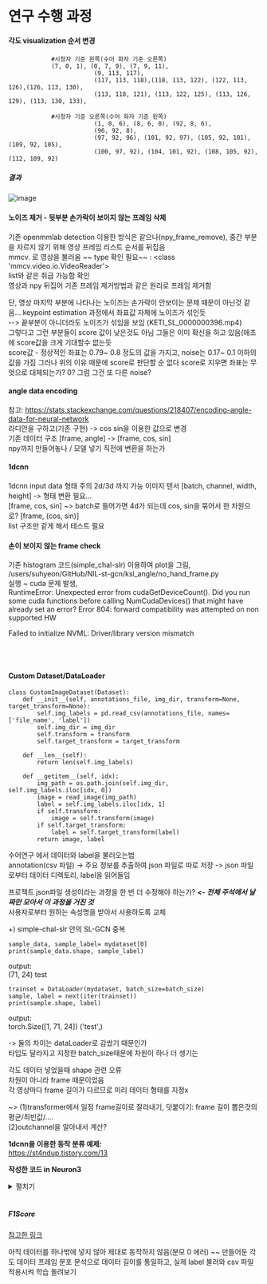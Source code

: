 # 연구 수행 과정  

#### 각도 visualization 순서 변경  
```
			#시청자 기준 왼쪽(수어 화자 기준 오른쪽)
			(7, 0, 1), (0, 7, 9), (7, 9, 11),
                        (9, 113, 117),
                        (117, 113, 118),(118, 113, 122), (122, 113, 126),(126, 113, 130),
                        (113, 118, 121), (113, 122, 125), (113, 126, 129), (113, 130, 133),

			#시청자 기준 오른쪽(수어 화자 기준 왼쪽)
                        (1, 0, 6), (8, 6, 0), (92, 8, 6),
                        (96, 92, 8),
                        (97, 92, 96), (101, 92, 97), (105, 92, 101), (109, 92, 105),
                        (100, 97, 92), (104, 101, 92), (108, 105, 92), (112, 109, 92)
```  
  
  
##### 결과  
![image](https://user-images.githubusercontent.com/82634312/204615619-4b50ab63-af4d-44a9-be25-28759bc7844a.png)  

#### 노이즈 제거 - 뒷부분 손가락이 보이지 않는 프레임 삭제  
기존 openmmlab detection 이용한 방식은 같으나(npy_frame_remove), 중간 부분을 자르지 않기 위해 영상 프레임 리스트 순서를 뒤집음  
mmcv. 로 영상을 불러옴 ~~ type 확인 필요~~ : <class 'mmcv.video.io.VideoReader'>  
list와 같은 취급 가능함 확인  
영상과 npy 뒤집어 기존 프레임 제거방법과 같은 원리로 프레임 제거함
  
단, 영상 마지막 부분에 나타나는 노이즈는 손가락이 안보이는 문제 때문이 아닌것 같음... keypoint estimation 과정에서 좌표값 자체에 노이즈가 섞인듯  
--> 끝부분이 아니더라도 노이즈가 섞임을 보임 (KETI_SL_0000000396.mp4)  
그렇다고 그런 부분들이 score 값이 낮은것도 아님 그들은 이미 확신을 하고 있음(애초에 score값을 크게 기대할수 없는듯  
score값 - 정상적인 좌표는 0.79~ 0.8 정도의 값을 가지고, noise는 0.17~ 0.1 이하의 값을 가짐 그러나 위의 이유 때문에 score로 판단할 순 없다
score로 지우면 좌표는 무엇으로 대체되는가? 0? 그럼 그건 또 다른 noise?  
  
#### angle data encoding  
참고: https://stats.stackexchange.com/questions/218407/encoding-angle-data-for-neural-network  
라디안을 구하고(기존 구현) -> cos sin을 이용한 값으로 변경  
기존 데이터 구조 [frame, angle] -> [frame, cos, sin]  
npy까지 만들어놓나 / 모델 넣기 직전에 변환을 하는가  

#### 1dcnn  
1dcnn input data 형태 주의 2d/3d 까지 가능
이미지 텐서 [batch, channel, width, height] -> 형태 변환 필요...  
[frame, cos, sin] ~> batch로 들어가면 4d가 되는데 cos, sin을 묶어서 한 차원으로? [frame, (cos, sin)]  
list 구조만 같게 해서 테스트 필요

#### 손이 보이지 않는 frame check  
기존 histogram 코드(simple_chal-slr) 이용하여 plot을 그림, /users/suhyeon/GitHub/NIL-st-gcn/ksl_angle/no_hand_frame.py  
실행 ~ cuda 문제 발생,  
RuntimeError: Unexpected error from cudaGetDeviceCount(). Did you run some cuda functions before calling NumCudaDevices() that might have already set an error? Error 804: forward compatibility was attempted on non supported HW  

Failed to initialize NVML: Driver/library version mismatch


</br></br>
#### Custom Dataset/DataLoader  
```
class CustomImageDataset(Dataset):
    def __init__(self, annotations_file, img_dir, transform=None, target_transform=None):
        self.img_labels = pd.read_csv(annotations_file, names=['file_name', 'label'])
        self.img_dir = img_dir
        self.transform = transform
        self.target_transform = target_transform

    def __len__(self):
        return len(self.img_labels)

    def __getitem__(self, idx):
        img_path = os.path.join(self.img_dir, self.img_labels.iloc[idx, 0])
        image = read_image(img_path)
        label = self.img_labels.iloc[idx, 1]
        if self.transform:
            image = self.transform(image)
        if self.target_transform:
            label = self.target_transform(label)
        return image, label
``` 
수어연구 에서 데이터와 label을 불러오는법  
annotation(csv 파일) -> 주요 정보를 추출하여 json 파일로 따로 저장 -> json 파일로부터 데이터 디렉토리, label을 읽어들임  

프로젝트 json파일 생성이라는 과정을 한 번 더 수정해야 하는가?  ***<- 전체 주석에서 날짜만 모아서 이 과정을 거친 것***  
사용자로부터 원하는 속성명을 받아서 사용하도록 교체  

+) simple-chal-slr 안의 SL-GCN 중복 
  
   
 ```
 sample_data, sample_label= mydataset[0]
 print(sample_data.shape, sample_label)
 ```
 output:  
 (71, 24) test  
    
    
 ```
 trainset = DataLoader(mydataset, batch_size=batch_size)
 sample, label = next(iter(trainset))
 print(sample.shape, label)
 ```
 output:  
 torch.Size([1, 71, 24]) ('test',)  
    
 -> 둘의 차이는 dataLoader로 감쌌기 때문인가  
 타입도 달라지고 지정한 batch_size때문에 차원이 하나 더 생기는  
   
    
 각도 데이터 넣었을때 shape 관련 오류  
 차원이 아니라 frame 때문이었음  
 각 영상마다 frame 길이가 다르므로 미리 데이터 형태를 지정x  
 
~> (1)transformer에서 일정 frame길이로 잘라내기, 덧붙이기: frame 길이 뽑은것의 평균/최빈값/....  
   (2)outchannel을 알아내서 계산?
   
**1dcnn을 이용한 동작 분류 예제:**  
https://st4ndup.tistory.com/13

**작성한 코드 in Neuron3**  
<details>
<summary>펼치기</summary>
<div markdown="1">

```
import torch
from torch import nn
from torch.utils.data import Dataset
from torch.utils.data import DataLoader
from torchvision import datasets
from torchvision import transforms
from torchvision.transforms import ToTensor

import os
import pandas as pd
import numpy as np
import matplotlib.pyplot as plt

#custom dataset
class CustomDataset(Dataset):
    def __init__(self, annotation_file, data_dir, transform=None, target_transform=None, col_name="file_name", col_label="label"):
        self.label = pd.read_csv(annotation_file, names=[col_name, col_label], skiprows=[0])
        self.data_dir = data_dir
        self.transform = transform
        self.target_transform = target_transform

    def __len__(self):
        return len(self.label)

    def __getitem__(self, index):
        data_path = os.path.join(self.data_dir, self.label.iloc[index, 0])
        data = np.load(data_path)
        label = np.zeros(15, dtype = np.float32)
        label[self.label.iloc[index, 1]] = 1.0
        
        if self.transform:
            data = self.transform(data)
        if self.target_transform:
            label = self.target_transform(label)
        
        return data, label

#custom transfomer
class myTransformer(object):
    def __call__(self, sample):
        sample = sample.astype(np.float32)
        sample = np.transpose(sample)     
        sample = torch.from_numpy(sample)
        print(sample.shape)   
        return sample

# model
class CustomNeuralNetwork(nn.Module):
    def __init__(self):
        super().__init__()
        self.flatten = nn.Flatten()
        self.one_stack = nn.Sequential(
            nn.Conv1d(24, 34, 3, stride=2),
            nn.ReLU(),
            nn.Conv1d(34, 14, 6, stride=2),
            nn.ReLU()
	    #----> network 수정 필요, 1,1,n으로 최종 결과....)
        )
        

    def forward(self, x):
        #x = self.flatten(x)
        x = self.one_stack(x)
        return x

#trainig & test function
def training(dataloader, model, criterion, optim):
    for data, label in dataloader:
        data = data.to(device)
        label = label.to(device)

        #prediction(forward)
        pred = model(data)
        print(pred.shape, label.shape)
        loss = criterion(pred, label)
        
        #backward
        optim.zero_grad()
        loss.backward()
        optim.step()

    return loss.item()

def test(dataloader, model, criterion, optim):
    total_loss = 0
    accuracy = 0
    model.eval()
    with torch.no_grad():
        for data, label in dataloader:
            data = data.to(device)
            label = label.to(device)

            #prediction(forward)
            pred = model(data)# pred 결과가 1, 15(14, 15)x
            loss = criterion(pred, label)

            total_loss += loss.item
            if pred.argmax(1) == label: accuracy += 1

    accuracy /= accuracy/len(dataloader)*100
    total_loss /= len(dataloader)
    
    return accuracy, total_loss

#prediction
def prediction(sample, label, model):
    model.eval()

    with torch.no_grad():
        pred = model(sample)
        if pred.argmax(1) == label:
            print("The predicton is correct.")
        else:
            print("The prediction is wrong.")
    print(model)


if __name__ == "__main__":
    #check gpu
    use_cuda = torch.cuda.is_available()
    device = torch.device('cuda:0' if use_cuda else "cpu")
    print(device)

    annotation_file = "test_annotation.csv"
    data_dir = "./"
    batch_size = 1
    
    #dataset
    mydataset = CustomDataset(annotation_file , data_dir, transform=myTransformer())
    trainset = DataLoader(mydataset, batch_size=batch_size)
    sample, label = next(iter(trainset))
    print("next dataloader", sample.shape)

    #model
    myModel = CustomNeuralNetwork().to(device)
    # print(myModel)

    #training
    epochs = 100
    criterion = nn.CrossEntropyLoss()
    optimization = torch.optim.SGD(myModel.parameters(), lr=0.01)
    best_loss = 100

    for epoch_num in range(epochs):
        loss = training(trainset, myModel, criterion, optimization)

        print(f"Epoch: {epoch_num} / {epochs}, Loss: {loss}")

        if epoch_num % 10 == 0:
            accuracy, test_loss = test(trainset, myModel, criterion, optimization)
            print(f"Evaluation: \n, Accuracy: {accuracy}, Loss: {test_loss}")
        
        if test_loss < best_loss:
            torch.save(myModel.state_dict, "./save/epoch_" + str(epoch_num) + ".pth")
            print("The best model state updated.")

    #draw plot with best model
    best_model = CustomNeuralNetwork()
    best_model.load_state_dict(torch.load(os.listdir("./save")[-1]))
    prediction(sample, label, best_model)
```


</div>
</details>  
</br>

##### F1Score #####
[참고한 링크](https://leedakyeong.tistory.com/entry/%EB%B6%84%EB%A5%98-%EB%AA%A8%EB%8D%B8-%EC%84%B1%EB%8A%A5-%ED%8F%89%EA%B0%80-%EC%A7%80%ED%91%9C-Confusion-Matrix%EB%9E%80-%EC%A0%95%ED%99%95%EB%8F%84Accuracy-%EC%A0%95%EB%B0%80%EB%8F%84Precision-%EC%9E%AC%ED%98%84%EB%8F%84Recall-F1-Score)  

아직 데이터를 하나밖에 넣지 않아 제대로 동작하지 않음(분모 0 에러)
~~ 만들어둔 각도 데이터 프레임 분포 분석으로 데이터 길이를 통일하고, 실제 label 불러와 csv 파일 적용시켜 학습 돌려보기  
